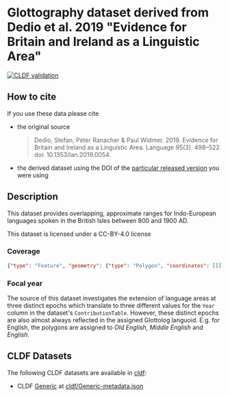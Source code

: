 # Glottography dataset derived from Dedio et al. 2019 "Evidence for Britain and Ireland as a Linguistic Area"

[![CLDF validation](https://github.com/Glottography/dedio2019britain/workflows/CLDF-validation/badge.svg)](https://github.com/Glottography/dedio2019britain/actions?query=workflow%3ACLDF-validation)

## How to cite

If you use these data please cite
- the original source
  > Dedio, Stefan, Peter Ranacher & Paul Widmer. 2019. Evidence for Britain and Ireland as a Linguistic Area. Language 95(3). 498–522. doi: 10.1353/lan.2019.0054.
- the derived dataset using the DOI of the [particular released version](../../releases/) you were using

## Description


This dataset provides overlapping, approximate ranges for Indo-European languages spoken in the British Isles between 800 and 1900 AD.

This dataset is licensed under a CC-BY-4.0 license




### Coverage

```geojson
{"type": "Feature", "geometry": {"type": "Polygon", "coordinates": [[[-25.3, 42.3], [-25.3, 71.3], [31.3, 71.3], [31.3, 42.3], [-25.3, 42.3]]]}, "properties": {}}
```


### Focal year

The source of this dataset investigates the extension of language areas at three distinct epochs
which translate to three different values for the `Year` column in the dataset's `ContributionTable`.
However, these distinct epochs are also almost always reflected in the assigned Glottolog languoid.
E.g. for English, the polygons are assigned to *Old English*, *Middle English* and *English*.


## CLDF Datasets

The following CLDF datasets are available in [cldf](cldf):

- CLDF [Generic](https://github.com/cldf/cldf/tree/master/modules/Generic) at [cldf/Generic-metadata.json](cldf/Generic-metadata.json)